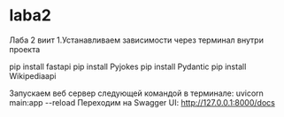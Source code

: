 # laba2
Лаба 2 виит
1.Устанавливаем зависимости через терминал внутри проекта

pip install fastapi
pip install Pyjokes
pip install Pydantic
pip install Wikipediaapi

Запускаем веб сервер следующей командой в терминале: uvicorn main:app --reload
Переходим на Swagger UI: http://127.0.0.1:8000/docs 
